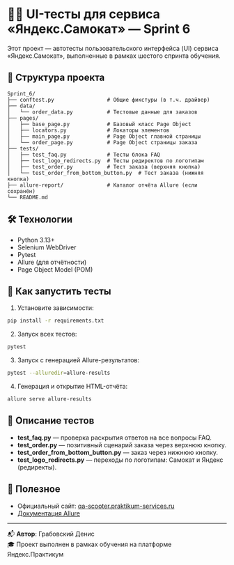 # 🚴‍♂️ UI-тесты для сервиса «Яндекс.Самокат» — Sprint 6

Этот проект — автотесты пользовательского интерфейса (UI) сервиса «Яндекс.Самокат», выполненные в рамках шестого спринта обучения.

## 📁 Структура проекта

```
Sprint_6/
├── conftest.py                 # Общие фикстуры (в т.ч. драйвер)
├── data/
│   └── order_data.py           # Тестовые данные для заказов
├── pages/
│   ├── base_page.py            # Базовый класс Page Object
│   ├── locators.py             # Локаторы элементов
│   ├── main_page.py            # Page Object главной страницы
│   └── order_page.py           # Page Object страницы заказа
├── tests/
│   ├── test_faq.py             # Тесты блока FAQ
│   ├── test_logo_redirects.py  # Тесты редиректов по логотипам
│   ├── test_order.py           # Тест заказа (верхняя кнопка)
│   └── test_order_from_bottom_button.py  # Тест заказа (нижняя кнопка)
├── allure-report/              # Каталог отчёта Allure (если сохранён)
└── README.md
```

## 🛠️ Технологии

- Python 3.13+
- Selenium WebDriver
- Pytest
- Allure (для отчётности)
- Page Object Model (POM)

## 🚀 Как запустить тесты

1. Установите зависимости:

```bash
pip install -r requirements.txt
```

2. Запуск всех тестов:

```bash
pytest
```

3. Запуск с генерацией Allure-результатов:

```bash
pytest --alluredir=allure-results
```

4. Генерация и открытие HTML-отчёта:

```bash
allure serve allure-results
```

## 📌 Описание тестов

- **test_faq.py** — проверка раскрытия ответов на все вопросы FAQ.
- **test_order.py** — позитивный сценарий заказа через верхнюю кнопку.
- **test_order_from_bottom_button.py** — заказ через нижнюю кнопку.
- **test_logo_redirects.py** — переходы по логотипам: Самокат и Яндекс (редиректы).

## 🔗 Полезное

- Официальный сайт: [qa-scooter.praktikum-services.ru](https://qa-scooter.praktikum-services.ru/)
- [Документация Allure](https://docs.qameta.io/allure/)

---

📬 **Автор**: Грабовский Денис  
🎓 Проект выполнен в рамках обучения на платформе Яндекс.Практикум
